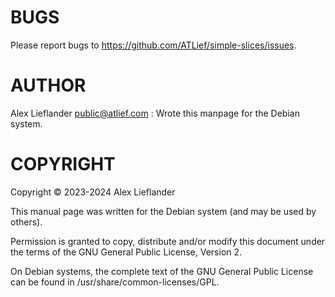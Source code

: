 
# BUGS

Please report bugs to https://github.com/ATLief/simple-slices/issues.

# AUTHOR

Alex Lieflander <public@atlief.com>
:   Wrote this manpage for the Debian system.

# COPYRIGHT

Copyright © 2023-2024 Alex Lieflander

This manual page was written for the Debian system (and may be used by
others).

Permission is granted to copy, distribute and/or modify this document under
the terms of the GNU General Public License, Version 2.

On Debian systems, the complete text of the GNU General Public License
can be found in /usr/share/common-licenses/GPL.
